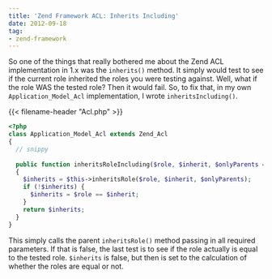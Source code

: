 ```yaml
---
title: 'Zend Framework ACL: Inherits Including'
date: 2012-09-18
tag:
- zend-framework
---
```

So one of the things that really bothered me about the Zend ACL implementation in 1.x was the `inherits()` method.  It simply would test to see if the current role inherited the roles you were testing against.  Well, what if the role WAS the tested role?  Then it would fail.  So, to fix that, in my own `Application_Model_Acl` implementation, I wrote `inheritsIncluding()`.  

<!--more-->

{{< filename-header "Acl.php" >}}
```php
<?php
class Application_Model_Acl extends Zend_Acl
{
  // snippy
  
  public function inheritsRoleIncluding($role, $inherit, $onlyParents = false)
  {
    $inherits = $this->inheritsRole($role, $inherit, $onlyParents);
    if (!$inherits) {
      $inherits = $role == $inherit;
    }
    return $inherits;
  }  
}
```

This simply calls the parent `inheritsRole()` method passing in all required parameters.  If that is false, the last test is to see if the role actually is equal to the tested role.  `$inherits` is false, but then is set to the calculation of whether the roles are equal or not.
